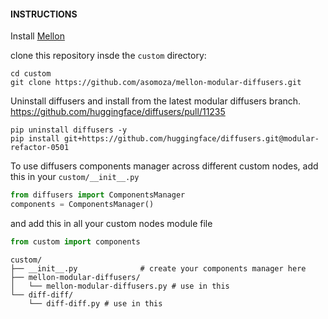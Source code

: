 #### INSTRUCTIONS

Install [Mellon](https://github.com/cubiq/Mellon/)

clone this repository insde the `custom` directory:

```
cd custom
git clone https://github.com/asomoza/mellon-modular-diffusers.git
```

Uninstall diffusers and install from the latest modular diffusers branch. https://github.com/huggingface/diffusers/pull/11235

```
pip uninstall diffusers -y
pip install git+https://github.com/huggingface/diffusers.git@modular-refactor-0501
```

To use diffusers components manager across different custom nodes, add this in your `custom/__init__.py`


```python
from diffusers import ComponentsManager
components = ComponentsManager()
```

and add this in all your custom nodes module file
```python
from custom import components
```

```
custom/
├── __init__.py              # create your components manager here 
├── mellon-modular-diffusers/
│   └── mellon-modular-diffusers.py # use in this
└── diff-diff/
    └── diff-diff.py # use in this
